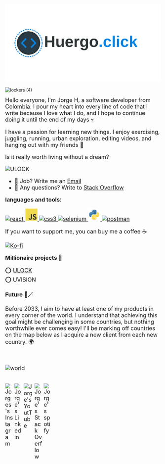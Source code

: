 <img src="./presentacion/logo.svg" alt="Huergo.click Logo" width="900">

<br />

![lockers (4)](https://github.com/Programacion315/Programacion315/assets/83243886/e9086c9e-0f23-4df0-8f30-483ecbedba26)




<!--![](https://visitor-badge.glitch.me/badge?page_id=Programacion315.Programacion315)-->

<paragraph style="font-size:18px">
Hello everyone, I'm Jorge H, a software developer from Colombia. I pour my heart into every line of code that I write because I love what I do, and I hope to continue doing it until the end of my days 💀


<br/>

I have a passion for learning new things. I enjoy exercising, juggling, running, urban exploration, editing videos, and hanging out with my friends 🎉

Is it really worth living without a dream?

<paragraph />

<!--Imagen-->
 <!--<img align="right" alt="GIF" src="https://github.com/Programacion315/Programacion315/blob/master/presentacion/jorge.gif?raw=true" width="500" height="320" />-->
<img align="right" src="https://github.com/Programacion315/Programacion315/assets/83243886/bbf7214a-0f36-456c-bdf9-ea98a7a8f808" width="600" alt="ULOCK" />

<br/>
  
- 💼 Job? Write me an [Email](mailto:huergocode@proton.me)   
- 💼 Any questions? Write to [Stack Overflow]() 

**languages and tools:**  



<p align="left"> 
  <a href="https://nextjs.org/" target="_blank" rel="noreferrer"> 
    <img src="https://github.com/Programacion315/Programacion315/assets/83243886/c0736423-4db3-4c8e-ad14-38cfef2872b9" alt="react" height="42"/> 
  </a> 
  <a href="https://developer.mozilla.org/en-US/docs/Web/JavaScript" target="_blank" rel="noreferrer"> 
    <img src="https://raw.githubusercontent.com/devicons/devicon/master/icons/javascript/javascript-original.svg" alt="javascript" height="40"/> 
  </a>
  <a href="https://www.w3schools.com/css/" target="_blank" rel="noreferrer"> 
    <img src="https://github.com/Programacion315/Programacion315/assets/83243886/69f0506e-6205-49d4-9a8e-be11277a3f78" alt="css3" height="40"/> 
  </a>
  <a href="https://www.selenium.dev" target="_blank" rel="noreferrer"> 
    <img src="https://raw.githubusercontent.com/detain/svg-logos/780f25886640cef088af994181646db2f6b1a3f8/svg/selenium-logo.svg" alt="selenium" height="40"/> 
  </a>
  <a href="https://www.python.org" target="_blank" rel="noreferrer"> 
    <img src="https://raw.githubusercontent.com/devicons/devicon/master/icons/python/python-original.svg" alt="python" height="40"/> 
  </a> 
  <a href="https://postman.com" target="_blank" rel="noreferrer"> 
    <img src="https://www.vectorlogo.zone/logos/getpostman/getpostman-icon.svg" alt="postman" height="40"/> 
  </a>
</p>




<!--END_SECTION:waka-->

If you want to support me, you can buy me a coffee ☕

<a href="https://ko-fi.com/programacion315" target="_blank"><img src="https://az743702.vo.msecnd.net/cdn/kofi3.png?v=0" alt="Ko-fi" width="150" ></a>

 **Millionaire projects** 💸
 
 ⭕ [ULOCK](https://www.ulock.pro/)<br />
 ⭕ UVISION<br />
 

**Future** 🔮🪄

Before 2033, I aim to have at least one of my products in every corner of the world. I understand that achieving this goal might be challenging in some countries, but nothing worthwhile ever comes easy! I'll be marking off countries on the map below as I acquire a new client from each new country. 🌍

<br />

![world](https://github.com/Programacion315/Programacion315/assets/83243886/ac61a153-2ed1-4aa2-b5f5-299667ff0ec3)

<br />


<a href="https://www.instagram.com/jluiso315/">
  <img align="left" alt="Jorges's Instagram" width="25px" src="https://www.vectorlogo.zone/logos/instagram/instagram-icon.svg" />
</a>
<a href="linkedin.com/in/jorge-huergo-ab5a84235">
  <img style="margin-left:5px" align="left" alt="Jorge's Linkedin" width="25px" src="https://www.vectorlogo.zone/logos/linkedin/linkedin-icon.svg" />
</a>

<a href="https://www.youtube.com/channel/UCPefDcI7dQ5nkrvixN7IrnQ">
  <img style="margin-left:5px" align="left" alt="Jorge's YoutTube" width="30px" src="https://www.vectorlogo.zone/logos/youtube/youtube-icon.svg" />
</a>

<a href="https://stackoverflow.com/users/15764087/jorge-h?tab=profile">
  <img style="margin-left:5px" align="left" alt="Jorge's Stack Overflow" width="25px" src="https://www.vectorlogo.zone/logos/stackoverflow/stackoverflow-icon.svg" />
</a>

<a href="https://open.spotify.com/playlist/1XEcMGCIw0TUlSSxgWV8zB?si=78e092603f614b96">
  <img style="margin-left:5px" align="left" alt="Jorge's spotify" width="25px" src="https://www.vectorlogo.zone/logos/spotify/spotify-icon.svg" />
</a>


